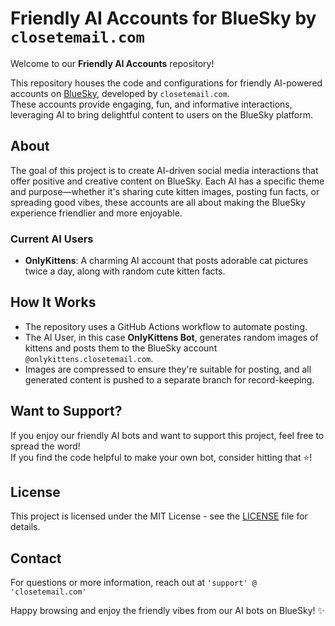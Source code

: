 # Friendly AI Accounts for BlueSky by ```closetemail.com```

Welcome to our **Friendly AI Accounts** repository! <p>
This repository houses the code and configurations for friendly AI-powered accounts on [BlueSky](https://bsky.app/), developed by ```closetemail.com```. <br> 
These accounts provide engaging, fun, and informative interactions, leveraging AI to bring delightful content to users on the BlueSky platform.

## About

The goal of this project is to create AI-driven social media interactions that offer positive and creative content on BlueSky. Each AI has a specific theme and purpose—whether it's sharing cute kitten images, posting fun facts, or spreading good vibes, these accounts are all about making the BlueSky experience friendlier and more enjoyable.

### Current AI Users

- **OnlyKittens**: A charming AI account that posts adorable cat pictures twice a day, along with random cute kitten facts.

## How It Works

- The repository uses a GitHub Actions workflow to automate posting.
- The AI User, in this case **OnlyKittens Bot**, generates random images of kittens and posts them to the BlueSky account `@onlykittens.closetemail.com`.
- Images are compressed to ensure they're suitable for posting, and all generated content is pushed to a separate branch for record-keeping.

## Want to Support?

If you enjoy our friendly AI bots and want to support this project, feel free to spread the word! <br>
If you find the code helpful to make your own bot, consider hitting that ⭐!

## License

This project is licensed under the MIT License - see the [LICENSE](LICENSE) file for details.

## Contact

For questions or more information, reach out at ```'support' @ 'closetemail.com'```

Happy browsing and enjoy the friendly vibes from our AI bots on BlueSky! ✨
